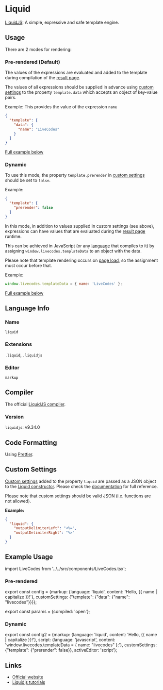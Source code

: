 # Liquid

[LiquidJS](https://liquidjs.com/): A simple, expressive and safe template engine.

## Usage

There are 2 modes for rendering:

### Pre-rendered (Default)

The values of the expressions are evaluated and added to the template during compilation of the [result page](../features/result.md).

The values of all expressions should be supplied in advance using [custom settings](../advanced/custom-settings.md) to the property `template.data` which accepts an object of key-value pairs.

Example: This provides the value of the expression `name`

```json title="Custom Settings"
{
  "template": {
    "data": {
      "name": "LiveCodes"
    }
  }
}
```

[Full example below](#pre-rendered)

### Dynamic

To use this mode, the property `template.prerender` in [custom settings](../advanced/custom-settings.md) should be set to `false`.

Example:

```json title="Custom Settings"
{
  "template": {
    "prerender": false
  }
}
```

In this mode, in addition to values supplied in custom settings (see above), expressions can have values that are evaluated during the [result page](../features/result.md) runtime.

This can be achieved in JavaScript (or any [language](../languages/index.md) that compiles to it) by assigning `window.livecodes.templateData` to an object with the data.

Please note that template rendering occurs on [page load](https://developer.mozilla.org/en-US/docs/Web/API/Window/load_event), so the assignment must occur before that.

Example:

```js title="Script Editor (JS)"
window.livecodes.templateData = { name: 'LiveCodes' };
```

[Full example below](#dynamic-1)

## Language Info

### Name

`liquid`

### Extensions

`.liquid`, `.liquidjs`

### Editor

`markup`

## Compiler

The official [LiquidJS compiler](https://www.npmjs.com/package/liquidjs).

### Version

`liquidjs`: v9.34.0

## Code Formatting

Using [Prettier](https://prettier.io/).

## Custom Settings

[Custom settings](../advanced/custom-settings.md) added to the property `liquid` are passed as a JSON object to the [Liquid constructor](https://liquidjs.com/api/classes/Liquid.html). Please check the [documentation](https://liquidjs.com/tutorials/options.html) for full reference.

Please note that custom settings should be valid JSON (i.e. functions are not allowed).

**Example:**

```json title="Custom Settings"
{
  "liquid": {
    "outputDelimiterLeft": "<%=",
    "outputDelimiterRight": "%>"
  }
}
```

## Example Usage

import LiveCodes from '../../src/components/LiveCodes.tsx';

### Pre-rendered

export const config = {markup: {language: 'liquid', content: 'Hello, {{ name | capitalize }}!'}, customSettings: {"template": {"data": {"name": "livecodes"}}}};

export const params = {compiled: 'open'};

<LiveCodes config={config} params={params}></LiveCodes>

### Dynamic

export const config2 = {markup: {language: 'liquid', content: 'Hello, {{ name | capitalize }}!'}, script: {language: 'javascript', content: 'window.livecodes.templateData = { name: "livecodes" };'}, customSettings: {"template": {"prerender": false}}, activeEditor: 'script'};

<LiveCodes config={config2}></LiveCodes>

## Links

- [Official website](https://liquidjs.com/)
- [Liquidjs tutorials](https://liquidjs.com/tutorials/intro-to-liquid.html)
